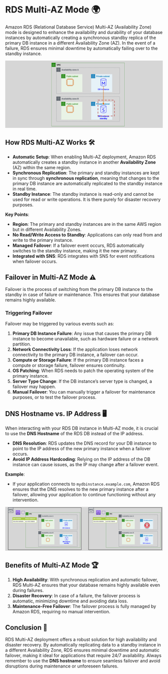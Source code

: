 # **RDS Multi-AZ Mode 🌍**

Amazon RDS (Relational Database Service) Multi-AZ (Availability Zone) mode is designed to enhance the availability and durability of your database instances by automatically creating a synchronous standby replica of the primary DB instance in a different Availability Zone (AZ). In the event of a failure, RDS ensures minimal downtime by automatically failing over to the standby instance.

![rds-multi-az](images/rds-multi-az.png)

## **How RDS Multi-AZ Works 🛠️**

- **Automatic Setup**: When enabling Multi-AZ deployment, Amazon RDS automatically creates a standby instance in another **Availability Zone** (AZ) within the same region.
- **Synchronous Replication**: The primary and standby instances are kept in sync through **synchronous replication**, meaning that changes to the primary DB instance are automatically replicated to the standby instance in real time.
- **Standby Instance**: The standby instance is read-only and cannot be used for read or write operations. It is there purely for disaster recovery purposes.

**Key Points**:

- **Region**: The primary and standby instances are in the same AWS region but in different Availability Zones.
- **No Read/Write Access to Standby**: Applications can only read from and write to the primary instance.
- **Managed Failover**: If a failover event occurs, RDS automatically switches to the standby instance, making it the new primary.
- **Integrated with SNS**: RDS integrates with SNS for event notifications when failover occurs.

## **Failover in Multi-AZ Mode ⚠️**

Failover is the process of switching from the primary DB instance to the standby in case of failure or maintenance. This ensures that your database remains highly available.

### **Triggering Failover**

Failover may be triggered by various events such as:

1. **Primary DB Instance Failure**: Any issue that causes the primary DB instance to become unavailable, such as hardware failure or a network partition.
2. **Network Connectivity Loss**: If the application loses network connectivity to the primary DB instance, a failover can occur.
3. **Compute or Storage Failure**: If the primary DB instance faces a compute or storage failure, failover ensures continuity.
4. **OS Patching**: When RDS needs to patch the operating system of the primary instance.
5. **Server Type Change**: If the DB instance’s server type is changed, a failover may happen.
6. **Manual Failover**: You can manually trigger a failover for maintenance purposes, or to test the failover process.

## **DNS Hostname vs. IP Address 🖥️**

When interacting with your RDS DB instance in Multi-AZ mode, it is crucial to use the **DNS Hostname** of the RDS DB instead of the IP address.

- **DNS Resolution**: RDS updates the DNS record for your DB instance to point to the IP address of the new primary instance when a failover occurs.
- **Avoid IP Address Hardcoding**: Relying on the IP address of the DB instance can cause issues, as the IP may change after a failover event.

**Example**:

- If your application connects to `mydbinstance.example.com`, Amazon RDS ensures that the DNS resolves to the new primary instance after a failover, allowing your application to continue functioning without any intervention.

![rds-multi-az-dns-hostname](images/rds-multi-az-dns-hostname.png)

## **Benefits of Multi-AZ Mode 🏆**

1. **High Availability**: With synchronous replication and automatic failover, RDS Multi-AZ ensures that your database remains highly available even during failures.
2. **Disaster Recovery**: In case of a failure, the failover process is automatic, minimizing downtime and avoiding data loss.
3. **Maintenance-Free Failover**: The failover process is fully managed by Amazon RDS, requiring no manual intervention.

## **Conclusion 🎯**

RDS Multi-AZ deployment offers a robust solution for high availability and disaster recovery. By automatically replicating data to a standby instance in a different Availability Zone, RDS ensures minimal downtime and automatic failover, making it ideal for applications that require 24/7 availability. Always remember to use the **DNS hostname** to ensure seamless failover and avoid disruptions during maintenance or unforeseen failures.
